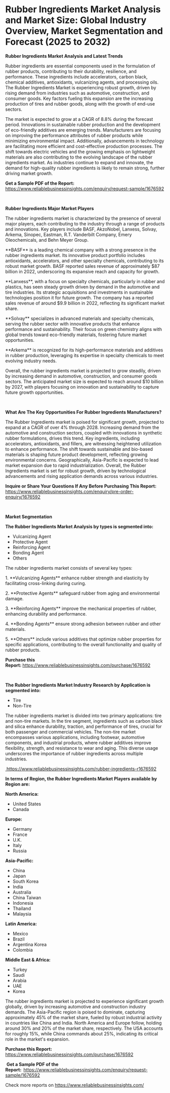 <p><h1>Rubber Ingredients Market Analysis and Market Size: Global Industry Overview, Market Segmentation and Forecast (2025 to 2032)</h1></p><p><strong>Rubber Ingredients Market Analysis and Latest Trends</strong></p>
<p><p>Rubber ingredients are essential components used in the formulation of rubber products, contributing to their durability, resilience, and performance. These ingredients include accelerators, carbon black, chemical additives, antioxidants, vulcanizing agents, and processing oils. The Rubber Ingredients Market is experiencing robust growth, driven by rising demand from industries such as automotive, construction, and consumer goods. Key factors fueling this expansion are the increasing production of tires and rubber goods, along with the growth of end-use sectors.</p><p>The market is expected to grow at a CAGR of 8.8% during the forecast period. Innovations in sustainable rubber production and the development of eco-friendly additives are emerging trends. Manufacturers are focusing on improving the performance attributes of rubber products while minimizing environmental impact. Additionally, advancements in technology are facilitating more efficient and cost-effective production processes. The shift towards electric vehicles and the growing emphasis on lightweight materials are also contributing to the evolving landscape of the rubber ingredients market. As industries continue to expand and innovate, the demand for high-quality rubber ingredients is likely to remain strong, further driving market growth.</p></p>
<p><strong>Get a Sample PDF of the Report:&nbsp;</strong> <a href="https://www.reliablebusinessinsights.com/enquiry/request-sample/1676592?utm_campaign=3314&utm_medium=2&utm_source=Github&utm_content=ia&utm_term=24032025&utm_id=rubber-ingredients">https://www.reliablebusinessinsights.com/enquiry/request-sample/1676592</a></p>
<p>&nbsp;</p>
<p><strong>Rubber Ingredients Major Market Players</strong></p>
<p><p>The rubber ingredients market is characterized by the presence of several major players, each contributing to the industry through a range of products and innovations. Key players include BASF, AkzoNobel, Lanxess, Solvay, Arkema, Sinopec, Eastman, R.T. Vanderbilt Company, Emery Oleochemicals, and Behn Meyer Group.</p><p>**BASF** is a leading chemical company with a strong presence in the rubber ingredients market. Its innovative product portfolio includes antioxidants, accelerators, and other specialty chemicals, contributing to its robust market growth. BASF reported sales revenue of approximately $87 billion in 2022, underscoring its expansive reach and capacity for growth.</p><p>**Lanxess**, with a focus on specialty chemicals, particularly in rubber and plastics, has seen steady growth driven by demand in the automotive and tire industries. Its strategic acquisitions and investments in sustainable technologies position it for future growth. The company has a reported sales revenue of around $9.9 billion in 2022, reflecting its significant market share.</p><p>**Solvay** specializes in advanced materials and specialty chemicals, serving the rubber sector with innovative products that enhance performance and sustainability. Their focus on green chemistry aligns with global trends toward eco-friendly materials, fostering future market opportunities.</p><p>**Arkema** is recognized for its high-performance materials and additives in rubber production, leveraging its expertise in specialty chemicals to meet evolving industry needs. </p><p>Overall, the rubber ingredients market is projected to grow steadily, driven by increasing demand in automotive, construction, and consumer goods sectors. The anticipated market size is expected to reach around $10 billion by 2027, with players focusing on innovation and sustainability to capture future growth opportunities.</p></p>
<p>&nbsp;</p>
<p><strong>What Are The Key Opportunities For Rubber Ingredients Manufacturers?</strong></p>
<p><p>The Rubber Ingredients market is poised for significant growth, projected to expand at a CAGR of over 4% through 2028. Increasing demand from the automotive and construction sectors, coupled with innovations in synthetic rubber formulations, drives this trend. Key ingredients, including accelerators, antioxidants, and fillers, are witnessing heightened utilization to enhance performance. The shift towards sustainable and bio-based materials is shaping future product development, reflecting growing environmental concerns. Geographically, Asia-Pacific is expected to lead market expansion due to rapid industrialization. Overall, the Rubber Ingredients market is set for robust growth, driven by technological advancements and rising application demands across various industries.</p></p>
<p><strong>Inquire or Share Your Questions If Any Before Purchasing This Report:</strong> <a href="https://www.reliablebusinessinsights.com/enquiry/pre-order-enquiry/1676592?utm_campaign=3314&utm_medium=2&utm_source=Github&utm_content=ia&utm_term=24032025&utm_id=rubber-ingredients">https://www.reliablebusinessinsights.com/enquiry/pre-order-enquiry/1676592</a></p>
<p>&nbsp;</p>
<p><strong>Market Segmentation</strong></p>
<p><strong>The Rubber Ingredients Market Analysis by types is segmented into:</strong></p>
<p><ul><li>Vulcanizing Agent</li><li>Protective Agent</li><li>Reinforcing Agent</li><li>Bonding Agent</li><li>Others</li></ul></p>
<p><p>The rubber ingredients market consists of several key types: </p><p>1. **Vulcanizing Agents** enhance rubber strength and elasticity by facilitating cross-linking during curing.</p><p>2. **Protective Agents** safeguard rubber from aging and environmental damage.</p><p>3. **Reinforcing Agents** improve the mechanical properties of rubber, enhancing durability and performance.</p><p>4. **Bonding Agents** ensure strong adhesion between rubber and other materials.</p><p>5. **Others** include various additives that optimize rubber properties for specific applications, contributing to the overall functionality and quality of rubber products.</p></p>
<p><strong>Purchase this Report:&nbsp;</strong><a href="https://www.reliablebusinessinsights.com/purchase/1676592?utm_campaign=3314&utm_medium=2&utm_source=Github&utm_content=ia&utm_term=24032025&utm_id=rubber-ingredients">https://www.reliablebusinessinsights.com/purchase/1676592</a></p>
<p>&nbsp;</p>
<p><strong>The Rubber Ingredients Market Industry Research by Application is segmented into:</strong></p>
<p><ul><li>Tire</li><li>Non-Tire</li></ul></p>
<p><p>The rubber ingredients market is divided into two primary applications: tire and non-tire markets. In the tire segment, ingredients such as carbon black and silica enhance durability, traction, and performance of tires, crucial for both passenger and commercial vehicles. The non-tire market encompasses various applications, including footwear, automotive components, and industrial products, where rubber additives improve flexibility, strength, and resistance to wear and aging. This diverse usage underscores the importance of rubber ingredients across multiple industries.</p></p>
<p><a href="https://www.reliablebusinessinsights.com/rubber-ingredients-r1676592?utm_campaign=3314&utm_medium=2&utm_source=Github&utm_content=ia&utm_term=24032025&utm_id=rubber-ingredients">&nbsp;https://www.reliablebusinessinsights.com/rubber-ingredients-r1676592</a></p>
<p><strong>In terms of Region, the Rubber Ingredients Market Players available by Region are:</strong></p>
<p>
    <p> <strong> North America: </strong>
        <ul>
            <li>United States</li>
            <li>Canada</li>
        </ul>
        </p> 
    <p> <strong> Europe: </strong>
        <ul>
            <li>Germany</li>
            <li>France</li>
            <li>U.K.</li>
            <li>Italy</li>
            <li>Russia</li>
        </ul>
        </p> 
    <p> <strong> Asia-Pacific: </strong>
        <ul>
            <li>China</li>
            <li>Japan</li>
            <li>South Korea</li>
            <li>India</li>
            <li>Australia</li>
            <li>China Taiwan</li>
            <li>Indonesia</li>
            <li>Thailand</li>
            <li>Malaysia</li>
        </ul>
        </p> 
    <p> <strong> Latin America: </strong>
        <ul>
            <li>Mexico</li>
            <li>Brazil</li>
            <li>Argentina Korea</li>
            <li>Colombia</li>
        </ul>
        </p> 
    <p> <strong> Middle East & Africa: </strong>
        <ul>
            <li>Turkey</li>
            <li>Saudi</li>
            <li>Arabia</li>
            <li>UAE</li>
            <li>Korea</li>
        </ul>
    </p>
    </p>
<p><p>The rubber ingredients market is projected to experience significant growth globally, driven by increasing automotive and construction industry demands. The Asia-Pacific region is poised to dominate, capturing approximately 45% of the market share, fueled by robust industrial activity in countries like China and India. North America and Europe follow, holding around 30% and 20% of the market share, respectively. The USA accounts for roughly 15%, while China commands about 25%, indicating its critical role in the market's expansion.</p></p>
<p><strong>Purchase this Report: </strong><a href="https://www.reliablebusinessinsights.com/purchase/1676592?utm_campaign=3314&utm_medium=2&utm_source=Github&utm_content=ia&utm_term=24032025&utm_id=rubber-ingredients">https://www.reliablebusinessinsights.com/purchase/1676592</a></p>
<p>&nbsp;<strong>Get a Sample PDF of the Report:&nbsp;&nbsp;</strong><a href="https://www.reliablebusinessinsights.com/enquiry/request-sample/1676592?utm_campaign=3314&utm_medium=2&utm_source=Github&utm_content=ia&utm_term=24032025&utm_id=rubber-ingredients">https://www.reliablebusinessinsights.com/enquiry/request-sample/1676592</a></p>
<p><strong></strong></p>
<p>Check more reports on <a href="https://www.reliablebusinessinsights.com/?utm_campaign=3314&utm_medium=2&utm_source=Github&utm_content=ia&utm_term=24032025&utm_id=rubber-ingredients">https://www.reliablebusinessinsights.com/</a></p>